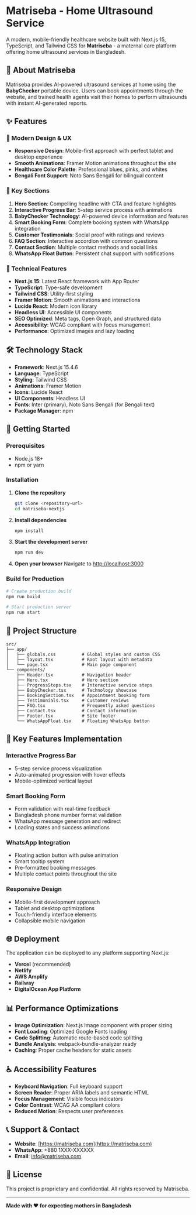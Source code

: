 # Matriseba - Home Ultrasound Service

A modern, mobile-friendly healthcare website built with Next.js 15, TypeScript, and Tailwind CSS for **Matriseba** - a maternal care platform offering home ultrasound services in Bangladesh.

## 🏥 About Matriseba

Matriseba provides AI-powered ultrasound services at home using the **BabyChecker** portable device. Users can book appointments through the website, and trained health agents visit their homes to perform ultrasounds with instant AI-generated reports.

## ✨ Features

### 🎨 Modern Design & UX
- **Responsive Design**: Mobile-first approach with perfect tablet and desktop experience
- **Smooth Animations**: Framer Motion animations throughout the site
- **Healthcare Color Palette**: Professional blues, pinks, and whites
- **Bengali Font Support**: Noto Sans Bengali for bilingual content

### 📱 Key Sections
1. **Hero Section**: Compelling headline with CTA and feature highlights
2. **Interactive Progress Bar**: 5-step service process with animations
3. **BabyChecker Technology**: AI-powered device information and features
4. **Smart Booking Form**: Complete booking system with WhatsApp integration
5. **Customer Testimonials**: Social proof with ratings and reviews
6. **FAQ Section**: Interactive accordion with common questions
7. **Contact Section**: Multiple contact methods and social links
8. **WhatsApp Float Button**: Persistent chat support with notifications

### 🚀 Technical Features
- **Next.js 15**: Latest React framework with App Router
- **TypeScript**: Type-safe development
- **Tailwind CSS**: Utility-first styling
- **Framer Motion**: Smooth animations and interactions
- **Lucide React**: Modern icon library
- **Headless UI**: Accessible UI components
- **SEO Optimized**: Meta tags, Open Graph, and structured data
- **Accessibility**: WCAG compliant with focus management
- **Performance**: Optimized images and lazy loading

## 🛠️ Technology Stack

- **Framework**: Next.js 15.4.6
- **Language**: TypeScript
- **Styling**: Tailwind CSS
- **Animations**: Framer Motion
- **Icons**: Lucide React
- **UI Components**: Headless UI
- **Fonts**: Inter (primary), Noto Sans Bengali (for Bengali text)
- **Package Manager**: npm

## 🚀 Getting Started

### Prerequisites
- Node.js 18+ 
- npm or yarn

### Installation

1. **Clone the repository**
   ```bash
   git clone <repository-url>
   cd matriseba-nextjs
   ```

2. **Install dependencies**
   ```bash
   npm install
   ```

3. **Start the development server**
   ```bash
   npm run dev
   ```

4. **Open your browser**
   Navigate to [http://localhost:3000](http://localhost:3000)

### Build for Production

```bash
# Create production build
npm run build

# Start production server
npm run start
```

## 📁 Project Structure

```
src/
├── app/
│   ├── globals.css          # Global styles and custom CSS
│   ├── layout.tsx           # Root layout with metadata
│   └── page.tsx             # Main page component
└── components/
    ├── Header.tsx           # Navigation header
    ├── Hero.tsx             # Hero section
    ├── ProgressSteps.tsx    # Interactive service steps
    ├── BabyChecker.tsx      # Technology showcase
    ├── BookingSection.tsx   # Appointment booking form
    ├── Testimonials.tsx     # Customer reviews
    ├── FAQ.tsx              # Frequently asked questions
    ├── Contact.tsx          # Contact information
    ├── Footer.tsx           # Site footer
    └── WhatsAppFloat.tsx    # Floating WhatsApp button
```

## 🎯 Key Features Implementation

### Interactive Progress Bar
- 5-step service process visualization
- Auto-animated progression with hover effects
- Mobile-optimized vertical layout

### Smart Booking Form
- Form validation with real-time feedback
- Bangladesh phone number format validation
- WhatsApp message generation and redirect
- Loading states and success animations

### WhatsApp Integration
- Floating action button with pulse animation
- Smart tooltip system
- Pre-formatted booking messages
- Multiple contact points throughout the site

### Responsive Design
- Mobile-first development approach
- Tablet and desktop optimizations
- Touch-friendly interface elements
- Collapsible mobile navigation

## 🌐 Deployment

The application can be deployed to any platform supporting Next.js:

- **Vercel** (recommended)
- **Netlify**
- **AWS Amplify**
- **Railway**
- **DigitalOcean App Platform**

## 📊 Performance Optimizations

- **Image Optimization**: Next.js Image component with proper sizing
- **Font Loading**: Optimized Google Fonts loading
- **Code Splitting**: Automatic route-based code splitting
- **Bundle Analysis**: webpack-bundle-analyzer ready
- **Caching**: Proper cache headers for static assets

## ♿ Accessibility Features

- **Keyboard Navigation**: Full keyboard support
- **Screen Reader**: Proper ARIA labels and semantic HTML
- **Focus Management**: Visible focus indicators
- **Color Contrast**: WCAG AA compliant colors
- **Reduced Motion**: Respects user preferences

## 📞 Support & Contact

- **Website**: [https://matriseba.com](https://matriseba.com)
- **WhatsApp**: +880 1XXX-XXXXXX
- **Email**: info@matriseba.com

## 📄 License

This project is proprietary and confidential. All rights reserved by Matriseba.

---

**Made with ❤️ for expecting mothers in Bangladesh**
